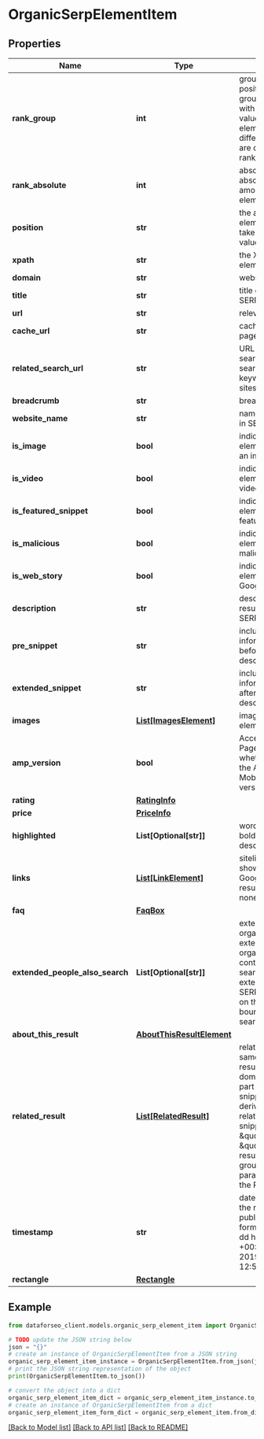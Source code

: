 # OrganicSerpElementItem


## Properties

Name | Type | Description | Notes
------------ | ------------- | ------------- | -------------
**rank_group** | **int** | group rank in SERP position within a group of elements with identical type values positions of elements with different type values are omitted from rank_group | [optional] 
**rank_absolute** | **int** | absolute rank in SERP absolute position among all the elements in SERP | [optional] 
**position** | **str** | the alignment of the element in SERP can take the following values: left, right | [optional] 
**xpath** | **str** | the XPath of the element | [optional] 
**domain** | **str** | website domain | [optional] 
**title** | **str** | title of the result in SERP | [optional] 
**url** | **str** | relevant URL in SERP | [optional] 
**cache_url** | **str** | cached version of the page | [optional] 
**related_search_url** | **str** | URL to a similar search URL to a new search for the same keyword(s) on related sites | [optional] 
**breadcrumb** | **str** | breadcrumb in SERP | [optional] 
**website_name** | **str** | name of the website in SERP | [optional] 
**is_image** | **bool** | indicates whether the element contains an image | [optional] 
**is_video** | **bool** | indicates whether the element contains a video | [optional] 
**is_featured_snippet** | **bool** | indicates whether the element is a featured_snippet | [optional] 
**is_malicious** | **bool** | indicates whether the element is marked as malicious | [optional] 
**is_web_story** | **bool** | indicates whether the element is marked as Google web story | [optional] 
**description** | **str** | description of the results element in SERP | [optional] 
**pre_snippet** | **str** | includes additional information appended before the result description in SERP | [optional] 
**extended_snippet** | **str** | includes additional information appended after the result description in SERP | [optional] 
**images** | [**List[ImagesElement]**](ImagesElement.md) | images of the element | [optional] 
**amp_version** | **bool** | Accelerated Mobile Pages indicates whether an item has the Accelerated Mobile Page (AMP) version | [optional] 
**rating** | [**RatingInfo**](RatingInfo.md) |  | [optional] 
**price** | [**PriceInfo**](PriceInfo.md) |  | [optional] 
**highlighted** | **List[Optional[str]]** | words highlighted in bold within the results description | [optional] 
**links** | [**List[LinkElement]**](LinkElement.md) | sitelinks the links shown below some of Google’s search results if there are none, equals null | [optional] 
**faq** | [**FaqBox**](FaqBox.md) |  | [optional] 
**extended_people_also_search** | **List[Optional[str]]** | extension of the organic element extension of the organic result containing related search queries Note: extension appears in SERP upon clicking on the result and then bouncing back to search results | [optional] 
**about_this_result** | [**AboutThisResultElement**](AboutThisResultElement.md) |  | [optional] 
**related_result** | [**List[RelatedResult]**](RelatedResult.md) | related result from the same domain related result from the same domain appears as a part of the main result snippet; you can derive the related_result snippets as \&quot;type\&quot;: \&quot;organic\&quot; results by setting the group_organic_results parameter to false in the POST request | [optional] 
**timestamp** | **str** | date and time when the result was published in the UTC format: “yyyy-mm-dd hh-mm-ss +00:00” example: 2019-11-15 12:57:46 +00:00 | [optional] 
**rectangle** | [**Rectangle**](Rectangle.md) |  | [optional] 

## Example

```python
from dataforseo_client.models.organic_serp_element_item import OrganicSerpElementItem

# TODO update the JSON string below
json = "{}"
# create an instance of OrganicSerpElementItem from a JSON string
organic_serp_element_item_instance = OrganicSerpElementItem.from_json(json)
# print the JSON string representation of the object
print(OrganicSerpElementItem.to_json())

# convert the object into a dict
organic_serp_element_item_dict = organic_serp_element_item_instance.to_dict()
# create an instance of OrganicSerpElementItem from a dict
organic_serp_element_item_form_dict = organic_serp_element_item.from_dict(organic_serp_element_item_dict)
```
[[Back to Model list]](../README.md#documentation-for-models) [[Back to API list]](../README.md#documentation-for-api-endpoints) [[Back to README]](../README.md)


